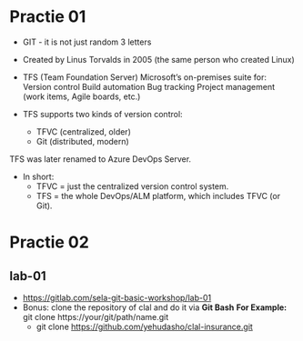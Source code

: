 # Practie 01
- GIT - it is not just random 3 letters
- Created by Linus Torvalds in 2005 (the same person who created Linux)

- TFS (Team Foundation Server)
Microsoft’s on-premises suite for:
Version control
Build automation
Bug tracking
Project management (work items, Agile boards, etc.)
- TFS supports two kinds of version control:
  - TFVC (centralized, older)
  - Git (distributed, modern)

TFS was later renamed to Azure DevOps Server.

- In short:
  - TFVC = just the centralized version control system.
  - TFS = the whole DevOps/ALM platform, which includes TFVC (or Git).
# Practie 02
## lab-01
  - https://gitlab.com/sela-git-basic-workshop/lab-01
- Bonus: clone the repository of clal and do it via **Git Bash**
  **For Example:** git clone https://your/git/path/name.git
  - git clone https://github.com/yehudasho/clal-insurance.git

  
